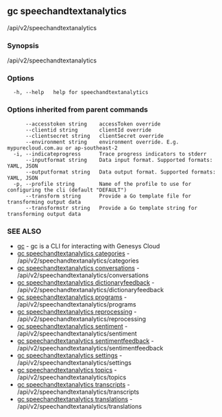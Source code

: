 ## gc speechandtextanalytics

/api/v2/speechandtextanalytics

### Synopsis

/api/v2/speechandtextanalytics

### Options

```
  -h, --help   help for speechandtextanalytics
```

### Options inherited from parent commands

```
      --accesstoken string    accessToken override
      --clientid string       clientId override
      --clientsecret string   clientSecret override
      --environment string    environment override. E.g. mypurecloud.com.au or ap-southeast-2
  -i, --indicateprogress      Trace progress indicators to stderr
      --inputformat string    Data input format. Supported formats: YAML, JSON
      --outputformat string   Data output format. Supported formats: YAML, JSON
  -p, --profile string        Name of the profile to use for configuring the cli (default "DEFAULT")
      --transform string      Provide a Go template file for transforming output data
      --transformstr string   Provide a Go template string for transforming output data
```

### SEE ALSO

* [gc](gc.html)	 - gc is a CLI for interacting with Genesys Cloud
* [gc speechandtextanalytics categories](gc_speechandtextanalytics_categories.html)	 - /api/v2/speechandtextanalytics/categories
* [gc speechandtextanalytics conversations](gc_speechandtextanalytics_conversations.html)	 - /api/v2/speechandtextanalytics/conversations
* [gc speechandtextanalytics dictionaryfeedback](gc_speechandtextanalytics_dictionaryfeedback.html)	 - /api/v2/speechandtextanalytics/dictionaryfeedback
* [gc speechandtextanalytics programs](gc_speechandtextanalytics_programs.html)	 - /api/v2/speechandtextanalytics/programs
* [gc speechandtextanalytics reprocessing](gc_speechandtextanalytics_reprocessing.html)	 - /api/v2/speechandtextanalytics/reprocessing
* [gc speechandtextanalytics sentiment](gc_speechandtextanalytics_sentiment.html)	 - /api/v2/speechandtextanalytics/sentiment
* [gc speechandtextanalytics sentimentfeedback](gc_speechandtextanalytics_sentimentfeedback.html)	 - /api/v2/speechandtextanalytics/sentimentfeedback
* [gc speechandtextanalytics settings](gc_speechandtextanalytics_settings.html)	 - /api/v2/speechandtextanalytics/settings
* [gc speechandtextanalytics topics](gc_speechandtextanalytics_topics.html)	 - /api/v2/speechandtextanalytics/topics
* [gc speechandtextanalytics transcripts](gc_speechandtextanalytics_transcripts.html)	 - /api/v2/speechandtextanalytics/transcripts
* [gc speechandtextanalytics translations](gc_speechandtextanalytics_translations.html)	 - /api/v2/speechandtextanalytics/translations


